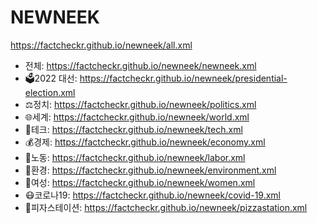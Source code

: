 # NEWNEEK
https://factcheckr.github.io/newneek/all.xml
- 전체: https://factcheckr.github.io/newneek/newneek.xml
- 🗳2022 대선: https://factcheckr.github.io/newneek/presidential-election.xml
- ⚖️정치: https://factcheckr.github.io/newneek/politics.xml
- 🌐세계: https://factcheckr.github.io/newneek/world.xml
- 🤖테크: https://factcheckr.github.io/newneek/tech.xml
- 💰경제: https://factcheckr.github.io/newneek/economy.xml
- 💪노동: https://factcheckr.github.io/newneek/labor.xml
- 🌳환경: https://factcheckr.github.io/newneek/environment.xml
- 🧑여성: https://factcheckr.github.io/newneek/women.xml
- 😷코로나19: https://factcheckr.github.io/newneek/covid-19.xml
- 🍕피자스테이션: https://factcheckr.github.io/newneek/pizzastation.xml
